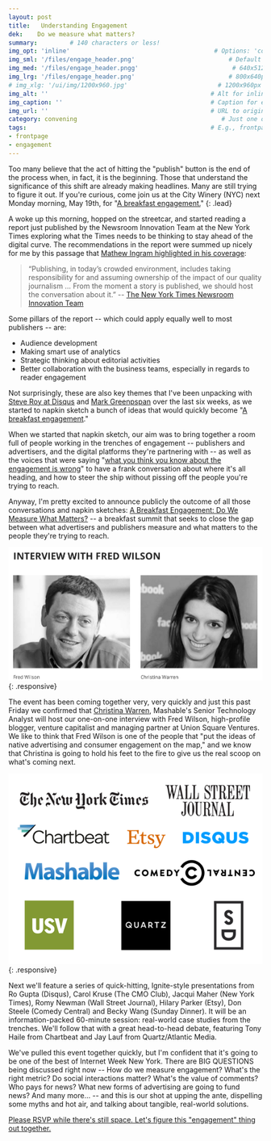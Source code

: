 ```yaml
---
layout: post
title:   Understanding Engagement
dek:    Do we measure what matters?
summary:         # 140 characters or less!
img_opt: 'inline'                                        # Options: 'cover' or 'inlne' or 'none'
img_sml: '/files/engage_header.png'                          # Default on cover or inline
img_med: '/files/engage_header.pngg'                          # 640x512px cover, inline
img_lrg: '/files/engage_header.png'                          # 800x640px cover, inline
# img_xlg: '/ui/img/1200x960.jpg'                         # 1200x960px cover only
img_alt: ''                                             # Alt for inline
img_caption: ''                                         # Caption for either
img_url: ''                                             # URL to original image
category: convening                                        # Just one of the 4xCs
tags:                                                   # E.g., frontpage
- frontpage
- engagement
---
```


Too many believe that the act of hitting the "publish" button is the end of the process when, in fact, it is the beginning. Those that understand the significance of this shift are already making headlines. Many are still trying to figure it out. If you're curious, come join us at the City Winery (NYC) next Monday morning, May 19th, for "[A breakfast engagement.](http://events.disqus.com/nyc/a-breakfast-engagement/)"
{: .lead}

A woke up this morning, hopped on the streetcar, and started reading a report just published by the Newsroom Innovation Team at the New York Times exploring what the Times needs to be thinking to stay ahead of the digital curve. The recommendations in the report were summed up nicely for me by this passage that [Mathew Ingram highlighted in his coverage](http://gigaom.com/2014/05/09/internal-innovation-report-says-the-new-york-times-needs-to-up-its-digital-game-or-else/):

> “Publishing, in today’s crowded environment, includes taking responsibility for and assuming ownership of the impact of our quality journalism … From the moment a story is published, we should host the conversation about it.” -- [The New York Times Newsroom Innovation Team](http://www.capitalnewyork.com/article/media/2014/05/8545059/emnew-york-timesem-completes-innovation-report-led-sulzberger-scion)

Some pillars of the report -- which could apply equally well to most publishers -- are:

* Audience development
* Making smart use of analytics
* Strategic thinking about editorial activities
* Better collaboration with the business teams, especially in regards to reader engagement

Not surprisingly, these are also key themes that I've been unpacking with [Steve Roy at Disqus](https://twitter.com/SteveRoy44) and [Mark Greenpspan](http://about.me/markgreenspan) over the last six weeks, as we started to napkin sketch a bunch of ideas that would quickly become "[A breakfast engagement](http://events.disqus.com/nyc/a-breakfast-engagement/)." 

When we started that napkin sketch, our aim was to bring together a room full of people working in the trenches of engagement -- publishers and advertisers, and the digital platforms they're partnering with -- as well as the voices that were saying "[what you think you know about the engagement is wrong](http://time.com/12933/what-you-think-you-know-about-the-web-is-wrong/)" to have a frank conversation about where it's all heading, and how to steer the ship without pissing off the people you're trying to reach.

Anyway, I'm pretty excited to announce publicly the outcome of all those conversations and napkin sketches: [A Breakfast Engagement: Do We Measure What Matters?](http://events.disqus.com/nyc/a-breakfast-engagement/) -- a breakfast summit that seeks to close the gap between what advertisers and publishers measure and what matters to the people they're trying to reach. 

![Fred Wilson interviewed by Christina Warren](/files/engage_fw_and_cw.png){: .responsive}

The event has been coming together very, very quickly and just this past Friday we confirmed that [Christina Warren](https://twitter.com/film_girl), Mashable's Senior Technology Analyst will host our one-on-one interview with Fred Wilson, high-profile blogger, venture capitalist and managing partner at Union Square Ventures. We like to think that Fred Wilson is one of the people that "put the ideas of native advertising and consumer engagement on the map," and we know that Christina is going to hold his feet to the fire to give us the real scoop on what's coming next.

![Fred Wilson interviewed by Christina Warren](/files/engage_whos_there.png){: .responsive}

Next we'll feature a series of quick-hitting, Ignite-style presentations from Ro Gupta (Disqus), Carol Kruse (The CMO Club), Jacqui Maher (New York Times), Romy Newman (Wall Street Journal), Hilary Parker (Etsy), Don Steele (Comedy Central) and Becky Wang (Sunday Dinner). It will be an information-packed 60-minute session: real-world case studies from the trenches. We'll follow that with a great head-to-head debate, featuring Tony Haile from Chartbeat and Jay Lauf from Quartz/Atlantic Media.

We've pulled this event together quickly, but I'm confident that it's going to be one of the best of Internet Week New York. There are BIG QUESTIONS being discussed right now -- How do we measure engagement? What's the right metric? Do social interactions matter? What's the value of comments? Who pays for news? What new forms of advertising are going to fund news? And many more… -- and this is our shot at upping the ante, dispelling some myths and hot air, and talking about tangible, real-world solutions. 

[Please RSVP while there's still space. Let's figure this "engagement" thing out together.](http://events.disqus.com/nyc/a-breakfast-engagement/)










	
